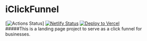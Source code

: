 # iClickFunnel

[![Actions Status](https://github.com/hamzahasbi/iClickFunnel/workflows/Build%20and%20Test/badge.svg)]
[![Netlify Status](https://api.netlify.com/api/v1/badges/05444491-8760-496f-a2f6-983ab3588083/deploy-status)](https://app.netlify.com/sites/easy-animate/deploys)
[![Deploy to Vercel](https://vercel.com/button)](https://vercel.com/import/project?template=https://github.com/vercel/vercel/tree/master/examples/gatsby) <br>
#####This is a landing page project to serve as a click funnel for businesses. 
